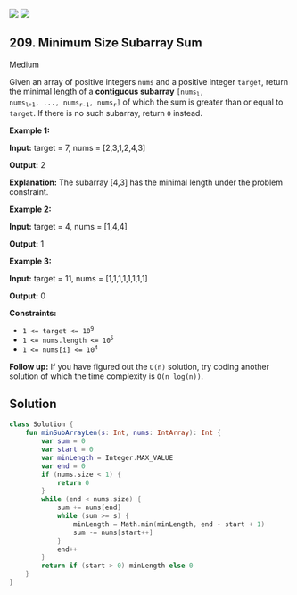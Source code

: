 [![](https://img.shields.io/github/stars/LeetCode-Top-Interview-150/LeetCode-Top-Interview-150?label=Stars&style=flat-square)](https://github.com/LeetCode-Top-Interview-150/LeetCode-Top-Interview-150)
[![](https://img.shields.io/github/forks/LeetCode-Top-Interview-150/LeetCode-Top-Interview-150?label=Fork%20me%20on%20GitHub%20&style=flat-square)](https://github.com/LeetCode-Top-Interview-150/LeetCode-Top-Interview-150/fork)

## 209\. Minimum Size Subarray Sum

Medium

Given an array of positive integers `nums` and a positive integer `target`, return the minimal length of a **contiguous subarray** <code>[nums<sub>l</sub>, nums<sub>l+1</sub>, ..., nums<sub>r-1</sub>, nums<sub>r</sub>]</code> of which the sum is greater than or equal to `target`. If there is no such subarray, return `0` instead.

**Example 1:**

**Input:** target = 7, nums = [2,3,1,2,4,3]

**Output:** 2

**Explanation:** The subarray [4,3] has the minimal length under the problem constraint.

**Example 2:**

**Input:** target = 4, nums = [1,4,4]

**Output:** 1

**Example 3:**

**Input:** target = 11, nums = [1,1,1,1,1,1,1,1]

**Output:** 0

**Constraints:**

*   <code>1 <= target <= 10<sup>9</sup></code>
*   <code>1 <= nums.length <= 10<sup>5</sup></code>
*   <code>1 <= nums[i] <= 10<sup>4</sup></code>

**Follow up:** If you have figured out the `O(n)` solution, try coding another solution of which the time complexity is `O(n log(n))`.

## Solution

```kotlin
class Solution {
    fun minSubArrayLen(s: Int, nums: IntArray): Int {
        var sum = 0
        var start = 0
        var minLength = Integer.MAX_VALUE
        var end = 0
        if (nums.size < 1) {
            return 0
        }
        while (end < nums.size) {
            sum += nums[end]
            while (sum >= s) {
                minLength = Math.min(minLength, end - start + 1)
                sum -= nums[start++]
            }
            end++
        }
        return if (start > 0) minLength else 0
    }
}
```